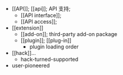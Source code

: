- [[API]]; [[api]]; API 支持;
    - [[API interface]];
    - [[API access]];
- [[extension]]
    - [[add-on]]; third-party add-on package
    - [[plugin]]; [[plug-in]]
        - plugin loading order
- [[hack]]...
    - hack-turned-supported
- user-pioneered
